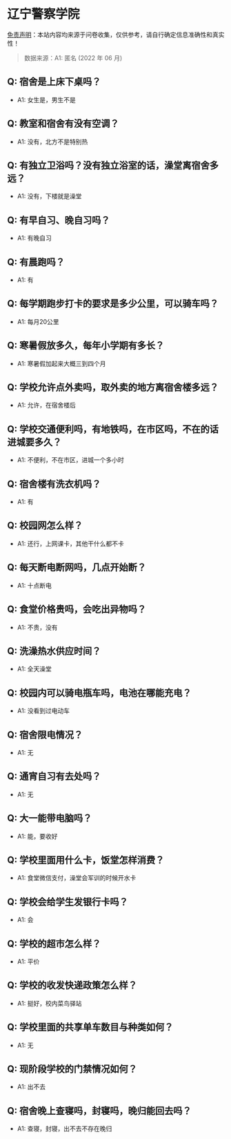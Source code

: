 # 辽宁警察学院

[免责声明](https://colleges.chat/#_3)：本站内容均来源于问卷收集，仅供参考，请自行确定信息准确性和真实性！

> 数据来源：A1: 匿名 (2022 年 06 月)

## Q: 宿舍是上床下桌吗？

- A1: 女生是，男生不是

## Q: 教室和宿舍有没有空调？

- A1: 没有，北方不是特别热

## Q: 有独立卫浴吗？没有独立浴室的话，澡堂离宿舍多远？

- A1: 没有，下楼就是澡堂

## Q: 有早自习、晚自习吗？

- A1: 有晚自习

## Q: 有晨跑吗？

- A1: 有

## Q: 每学期跑步打卡的要求是多少公里，可以骑车吗？

- A1: 每月20公里

## Q: 寒暑假放多久，每年小学期有多长？

- A1: 寒暑假加起来大概三到四个月

## Q: 学校允许点外卖吗，取外卖的地方离宿舍楼多远？

- A1: 允许，在宿舍楼后

## Q: 学校交通便利吗，有地铁吗，在市区吗，不在的话进城要多久？

- A1: 不便利，不在市区，进城一个多小时

## Q: 宿舍楼有洗衣机吗？

- A1: 有

## Q: 校园网怎么样？

- A1: 还行，上网课卡，其他干什么都不卡

## Q: 每天断电断网吗，几点开始断？

- A1: 十点断电

## Q: 食堂价格贵吗，会吃出异物吗？

- A1: 不贵，没有

## Q: 洗澡热水供应时间？

- A1: 全天澡堂

## Q: 校园内可以骑电瓶车吗，电池在哪能充电？

- A1: 没看到过电动车

## Q: 宿舍限电情况？

- A1: 无

## Q: 通宵自习有去处吗？

- A1: 无

## Q: 大一能带电脑吗？

- A1: 能，要收好

## Q: 学校里面用什么卡，饭堂怎样消费？

- A1: 食堂微信支付，澡堂会军训的时候开水卡

## Q: 学校会给学生发银行卡吗？

- A1: 会

## Q: 学校的超市怎么样？

- A1: 平价

## Q: 学校的收发快递政策怎么样？

- A1: 挺好，校内菜鸟驿站

## Q: 学校里面的共享单车数目与种类如何？

- A1: 无

## Q: 现阶段学校的门禁情况如何？

- A1: 出不去

## Q: 宿舍晚上查寝吗，封寝吗，晚归能回去吗？

- A1: 查寝，封寝，出不去不存在晚归


